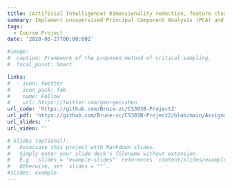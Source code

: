 ```yaml
---
title: (Artificial Intelligence) Dimensionality reduction, feature clustering, image classification and performance evaluation on MNIST dataset.
summary: Implement unsupervised Principal Component Analysis (PCA) and supervised Linear Discriminator Analysis (LDA) to project images on 784-dimensional pixel space to vectors on 2-dimensional feature plane. Cluster the data points on the 2-dimensional plane based on centroid-based K-means, connectively-based hierarchical clustering and distribution-based Gaussian mixture model algorithms. Adopt SVM with RBF kernel and neural network classifiers, evaluate the classification performance based on Receiver Operator Characteristic (ROC) curves and Area Under Curve (AUC) values.
tags:
  - Course Project
date: '2020-08-27T00:00:00Z'

#image:
#  caption: Framework of the proposed method of critical sampling.
#  focal_point: Smart

links:
#  - icon: twitter
#    icon_pack: fab
#    name: Follow
#    url: https://twitter.com/georgecushen
url_code: 'https://github.com/Bruce-zc/CS303B-Project2'
url_pdf: 'https://github.com/Bruce-zc/CS303B-Project2/blob/main/Assignment%202%20Report.pdf'
url_slides: ''
url_video: ''

# Slides (optional).
#   Associate this project with Markdown slides.
#   Simply enter your slide deck's filename without extension.
#   E.g. `slides = "example-slides"` references `content/slides/example-slides.md`.
#   Otherwise, set `slides = ""`.
#slides: example
---
```



